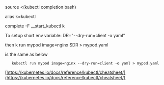 source <(kubectl completion bash)

alias k=kubectl

complete -F __start_kubectl k

To setup short env variable:
DR="--dry-run=client -o yaml"

  then 
       k run mypod image=nginx $DR > mypod.yaml 
  
  is the same as below
  
       kubectl run mypod image=nginx --dry-run=client -o yaml > mypod.yaml
       

[https://kubernetes.io/docs/reference/kubectl/cheatsheet/](https://kubernetes.io/docs/reference/kubectl/cheatsheet/)
